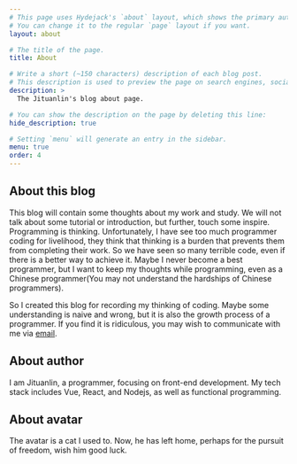 ```yaml
---
# This page uses Hydejack's `about` layout, which shows the primary author's picture and about text at the top.
# You can change it to the regular `page` layout if you want.
layout: about

# The title of the page.
title: About

# Write a short (~150 characters) description of each blog post.
# This description is used to preview the page on search engines, social media, etc.
description: >
  The Jituanlin's blog about page.

# You can show the description on the page by deleting this line:
hide_description: true

# Setting `menu` will generate an entry in the sidebar.
menu: true
order: 4
---
```



## About this blog
This blog will contain some thoughts about my work and study. 
We will not talk about some tutorial or introduction, but further, touch some inspire. 
Programming is thinking. 
Unfortunately, I have see too much programmer coding for livelihood, they think that thinking is a burden that prevents them from completing their work. 
So we have seen so many terrible code, even if there is a better way to achieve it.
Maybe I never become a best programmer, but I want to keep my thoughts while programming, 
even as a Chinese programmer(You may not understand the hardships of Chinese programmers).

So I created this blog for recording my thinking of coding.
Maybe some understanding is naive and wrong, but it is also the growth process of a programmer.
If you find it is ridiculous, you may wish to communicate with me via [email](mailto:jituanlin@gmail.com).

## About author
I am Jituanlin, a programmer, focusing on front-end development.
My tech stack includes Vue, React, and Nodejs, as well as functional programming.

## About avatar
The avatar is a cat I used to. Now, he has left home, perhaps for the pursuit of freedom, wish him good luck.
